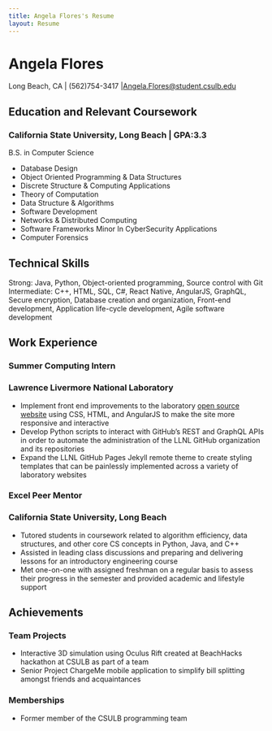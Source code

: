 ```yaml
---
title: Angela Flores's Resume
layout: Resume
---
```

# Angela Flores
Long Beach, CA | (562)754-3417 |Angela.Flores@student.csulb.edu

## Education and Relevant Coursework

### California State University, Long Beach | GPA:3.3
B.S. in Computer Science
* Database Design
* Object Oriented Programming & Data Structures
* Discrete Structure & Computing Applications
* Theory of Computation
* Data Structure & Algorithms
* Software Development
* Networks & Distributed Computing
* Software Frameworks
 Minor In CyberSecurity Applications
 * Computer Forensics

## Technical Skills

Strong: Java, Python, Object-oriented programming, Source control with Git
Intermediate: C++, HTML, SQL, C#, React Native, AngularJS, GraphQL, Secure encryption, Database creation and organization, Front-end development, Application life-cycle development, Agile software development

## Work Experience

### Summer Computing Intern
### Lawrence Livermore National Laboratory

* Implement front end improvements to the laboratory [open source website](https://software.llnl.gov) using CSS, HTML, and AngularJS to make the site more responsive and interactive
* Develop Python scripts to interact with GitHub’s REST and GraphQL APIs in order to automate the administration of the LLNL GitHub organization and its repositories
* Expand the LLNL GitHub Pages Jekyll remote theme to create styling templates that can be painlessly implemented across a variety of laboratory websites

### Excel Peer Mentor
### California State University, Long Beach
* Tutored students in coursework related to algorithm efficiency, data structures, and other core CS concepts in Python, Java, and C++
* Assisted in leading class discussions and preparing and delivering lessons for an introductory engineering course
* Met one-on-one with assigned freshman on a regular basis to assess their progress in the semester and provided academic and lifestyle support

## Achievements

### Team Projects
* Interactive 3D simulation using Oculus Rift created at BeachHacks hackathon at CSULB as part of a team
* Senior Project ChargeMe mobile application to simplify bill splitting amongst friends and acquaintances
### Memberships
* Former member of the CSULB programming team
